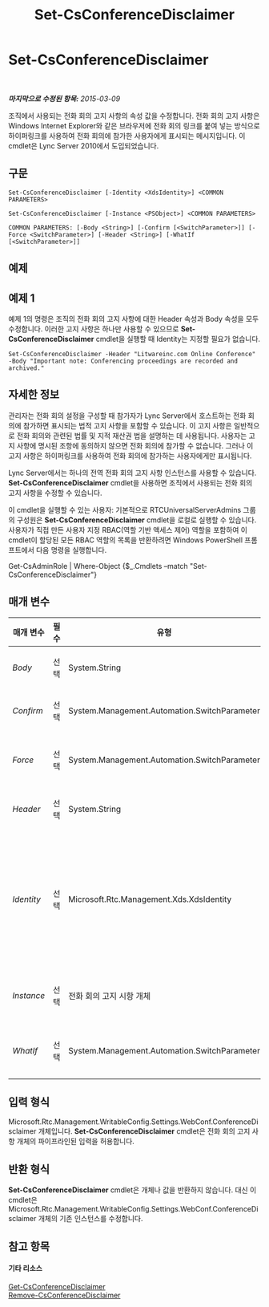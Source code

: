 ﻿---
title: Set-CsConferenceDisclaimer
TOCTitle: Set-CsConferenceDisclaimer
ms:assetid: 97afce6d-b031-466d-a170-3ca50d6df245
ms:mtpsurl: https://technet.microsoft.com/ko-kr/library/Gg398776(v=OCS.15)
ms:contentKeyID: 49304465
ms.date: 08/24/2015
mtps_version: v=OCS.15
ms.translationtype: HT
---

# Set-CsConferenceDisclaimer

 

_**마지막으로 수정된 항목:** 2015-03-09_

조직에서 사용되는 전화 회의 고지 사항의 속성 값을 수정합니다. 전화 회의 고지 사항은 Windows Internet Explorer와 같은 브라우저에 전화 회의 링크를 붙여 넣는 방식으로 하이퍼링크를 사용하여 전화 회의에 참가한 사용자에게 표시되는 메시지입니다. 이 cmdlet은 Lync Server 2010에서 도입되었습니다.

## 구문

    Set-CsConferenceDisclaimer [-Identity <XdsIdentity>] <COMMON PARAMETERS>

    Set-CsConferenceDisclaimer [-Instance <PSObject>] <COMMON PARAMETERS>

    COMMON PARAMETERS: [-Body <String>] [-Confirm [<SwitchParameter>]] [-Force <SwitchParameter>] [-Header <String>] [-WhatIf [<SwitchParameter>]]

## 예제

## 예제 1

예제 1의 명령은 조직의 전화 회의 고지 사항에 대한 Header 속성과 Body 속성을 모두 수정합니다. 이러한 고지 사항은 하나만 사용할 수 있으므로 **Set-CsConferenceDisclaimer** cmdlet을 실행할 때 Identity는 지정할 필요가 없습니다.

    Set-CsConferenceDisclaimer -Header "Litwareinc.com Online Conference" -Body "Important note: Conferencing proceedings are recorded and archived."

## 자세한 정보

관리자는 전화 회의 설정을 구성할 때 참가자가 Lync Server에서 호스트하는 전화 회의에 참가하면 표시되는 법적 고지 사항을 포함할 수 있습니다. 이 고지 사항은 일반적으로 전화 회의와 관련된 법률 및 지적 재산권 법을 설명하는 데 사용됩니다. 사용자는 고지 사항에 명시된 조항에 동의하지 않으면 전화 회의에 참가할 수 없습니다. 그러나 이 고지 사항은 하이퍼링크를 사용하여 전화 회의에 참가하는 사용자에게만 표시됩니다.

Lync Server에서는 하나의 전역 전화 회의 고지 사항 인스턴스를 사용할 수 있습니다. **Set-CsConferenceDisclaimer** cmdlet을 사용하면 조직에서 사용되는 전화 회의 고지 사항을 수정할 수 있습니다.

이 cmdlet을 실행할 수 있는 사용자: 기본적으로 RTCUniversalServerAdmins 그룹의 구성원은 **Set-CsConferenceDisclaimer** cmdlet을 로컬로 실행할 수 있습니다. 사용자가 직접 만든 사용자 지정 RBAC(역할 기반 액세스 제어) 역할을 포함하여 이 cmdlet이 할당된 모든 RBAC 역할의 목록을 반환하려면 Windows PowerShell 프롬프트에서 다음 명령을 실행합니다.

Get-CsAdminRole | Where-Object {$\_.Cmdlets –match "Set-CsConferenceDisclaimer"}

## 매개 변수


<table>
<colgroup>
<col style="width: 25%" />
<col style="width: 25%" />
<col style="width: 25%" />
<col style="width: 25%" />
</colgroup>
<thead>
<tr class="header">
<th>매개 변수</th>
<th>필수</th>
<th>유형</th>
<th>설명</th>
</tr>
</thead>
<tbody>
<tr class="odd">
<td><p><em>Body</em></p></td>
<td><p>선택</p></td>
<td><p>System.String</p></td>
<td><p>전화 회의 고지 시항의 내용입니다.</p></td>
</tr>
<tr class="even">
<td><p><em>Confirm</em></p></td>
<td><p>선택</p></td>
<td><p>System.Management.Automation.SwitchParameter</p></td>
<td><p>명령을 실행하기 전에 확인 메시지를 표시합니다.</p></td>
</tr>
<tr class="odd">
<td><p><em>Force</em></p></td>
<td><p>선택</p></td>
<td><p>System.Management.Automation.SwitchParameter</p></td>
<td><p>명령을 실행할 때 발생할 수 있는 심각하지 않은 오류 메시지를 표시하지 않습니다.</p></td>
</tr>
<tr class="even">
<td><p><em>Header</em></p></td>
<td><p>선택</p></td>
<td><p>System.String</p></td>
<td><p>전화 회의 고지 사항에 부여된 제목입니다.</p></td>
</tr>
<tr class="odd">
<td><p><em>Identity</em></p></td>
<td><p>선택</p></td>
<td><p>Microsoft.Rtc.Management.Xds.XdsIdentity</p></td>
<td><p>전화 회의 고지 사항의 고유한 ID입니다. 하나의 전역 전화 회의 고지 사항 인스턴스만 사용할 수 있으므로 <strong>Set-CsConferenceDisclaimer</strong> cmdlet을 호출할 때 Identity는 지정할 필요가 없습니다. 그러나 -Identity global 구문을 사용하여 전역 고지 사항을 참조할 수 있습니다.</p></td>
</tr>
<tr class="even">
<td><p><em>Instance</em></p></td>
<td><p>선택</p></td>
<td><p>전화 회의 고지 시항 개체</p></td>
<td><p>개별 매개 변수 값을 설정하는 대신 cmdlet에 개체에 대한 참조를 전달할 수 있습니다.</p></td>
</tr>
<tr class="odd">
<td><p><em>WhatIf</em></p></td>
<td><p>선택</p></td>
<td><p>System.Management.Automation.SwitchParameter</p></td>
<td><p>명령을 실제로 실행하지 않고도 명령이 실행될 경우 발생할 수 있는 현상을 설명합니다.</p></td>
</tr>
</tbody>
</table>


## 입력 형식

Microsoft.Rtc.Management.WritableConfig.Settings.WebConf.ConferenceDisclaimer 개체입니다. **Set-CsConferenceDisclaimer** cmdlet은 전화 회의 고지 사항 개체의 파이프라인된 입력을 허용합니다.

## 반환 형식

**Set-CsConferenceDisclaimer** cmdlet은 개체나 값을 반환하지 않습니다. 대신 이 cmdlet은 Microsoft.Rtc.Management.WritableConfig.Settings.WebConf.ConferenceDisclaimer 개체의 기존 인스턴스를 수정합니다.

## 참고 항목

#### 기타 리소스

[Get-CsConferenceDisclaimer](get-csconferencedisclaimer.md)  
[Remove-CsConferenceDisclaimer](remove-csconferencedisclaimer.md)

